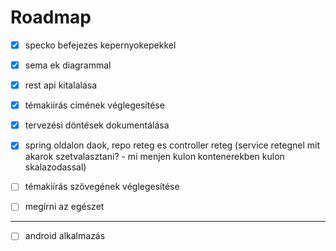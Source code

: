 # Roadmap

- [X] specko befejezes kepernyokepekkel
- [X] sema ek diagrammal
- [X] rest api kitalalasa

- [X] témakiírás címének véglegesítése
- [X] tervezési döntések dokumentálása
- [X] spring oldalon daok, repo reteg es controller reteg (service retegnel mit akarok szetvalasztani? - mi menjen kulon kontenerekben kulon skalazodassal)

- [ ] témakiírás szövegének véglegesítése
- [ ] megírni az egészet

---

- [ ] android alkalmazás
